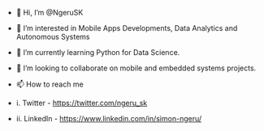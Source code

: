 - 👋 Hi, I’m @NgeruSK
- 👀 I’m interested in Mobile Apps Developments, Data Analytics and Autonomous Systems
- 🌱 I’m currently learning Python for Data Science.
- 💞️ I’m looking to collaborate on mobile and embedded systems projects.
- 📫 How to reach me 

- i. Twitter - https://twitter.com/ngeru_sk
- ii. LinkedIn - https://www.linkedin.com/in/simon-ngeru/

<!---
NgeruSK/NgeruSK is a ✨ special ✨ repository because its `README.md` (this file) appears on your GitHub profile.
You can click the Preview link to take a look at your changes.
--->
